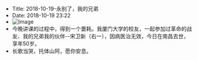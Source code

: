 - Title: 2018-10-19-永别了，我的兄弟
- Date: 2018-10-19 23:22
- ![Image](/_image/2018-10-19/23-24-06.jpg)
- 今晚讲课的过程中，得到一个噩耗。我厦门大学的校友，一起参加过革命的战友、我的兄弟我的伙伴--宋卫新（右一），因病医治无效，今日在南昌去世，享年50岁。
- 长歌当哭，托体山阿，愿你安息。
